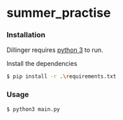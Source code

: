 # summer_practise

### Installation

Dillinger requires [python 3](https://nodejs.org/) to run.

Install the dependencies

```sh
$ pip install -r .\requirements.txt
```

### Usage

```sh
$ python3 main.py
```
